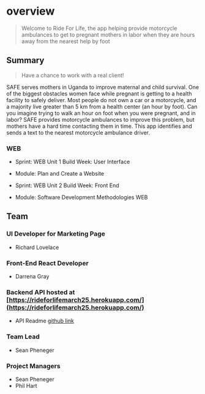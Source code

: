 # overview

> Welcome to Ride For Life, the app helping provide motorcycle ambulances to get to pregnant mothers in labor when they are hours away from the nearest help by foot

## Summary

> Have a chance to work with a real client!

SAFE serves mothers in Uganda to improve maternal and child survival. One of the biggest obstacles women face while pregnant is getting to a health facility to safely deliver. Most people do not own a car or a motorcycle, and a majority live greater than 5 km from a health center (an hour by foot). Can you imagine trying to walk an hour on foot when you were pregnant, and in labor? SAFE provides motorcycle ambulances to improve this problem, but mothers have a hard time contacting them in time. This app identifies and sends a text to the nearest motorcycle ambulance driver.

### WEB

- Sprint: WEB Unit 1 Build Week: User Interface
- Module: Plan and Create a Website

- Sprint: WEB Unit 2 Build Week: Front End
- Module: Software Development Methodologies WEB

## Team

### UI Developer for Marketing Page

- Richard Lovelace

### Front-End React Developer

- Darrena Gray

### Backend API hosted at [https://rideforlifemarch25.herokuapp.com/](https://rideforlifemarch25.herokuapp.com/)

- API Readme [github link](https://github.com/rideforlifelambdamarch25/ride-for-life-backend/blob/master/README.md)

### Team Lead

- Sean Pheneger

### Project Managers

- Sean Pheneger
- Phil Hart
